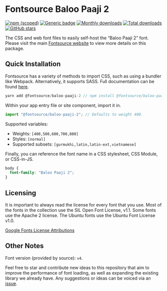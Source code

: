 # Fontsource Baloo Paaji 2

[![npm (scoped)](https://img.shields.io/npm/v/@fontsource/baloo-paaji-2?color=brightgreen)](https://www.npmjs.com/package/@fontsource/baloo-paaji-2) [![Generic badge](https://img.shields.io/badge/fontsource-passing-brightgreen)](https://github.com/fontsource/fontsource) [![Monthly downloads](https://badgen.net/npm/dm/@fontsource/baloo-paaji-2)](https://github.com/fontsource/fontsource) [![Total downloads](https://badgen.net/npm/dt/@fontsource/baloo-paaji-2)](https://github.com/fontsource/fontsource) [![GitHub stars](https://img.shields.io/github/stars/fontsource/fontsource.svg?style=social&label=Star)](https://github.com/fontsource/fontsource/stargazers)

The CSS and web font files to easily self-host the “Baloo Paaji 2” font. Please visit the main [Fontsource website](https://fontsource.org/fonts/baloo-paaji-2) to view more details on this package.

## Quick Installation

Fontsource has a variety of methods to import CSS, such as using a bundler like Webpack. Alternatively, it supports SASS. Full documentation can be found [here](https://fontsource.org/docs/introduction).

```javascript
yarn add @fontsource/baloo-paaji-2 // npm install @fontsource/baloo-paaji-2
```

Within your app entry file or site component, import it in.

```javascript
import "@fontsource/baloo-paaji-2"; // Defaults to weight 400.
```

Supported variables:

- Weights: `[400,500,600,700,800]`
- Styles: `[normal]`
- Supported subsets: `[gurmukhi,latin,latin-ext,vietnamese]`

Finally, you can reference the font name in a CSS stylesheet, CSS Module, or CSS-in-JS.

```css
body {
  font-family: "Baloo Paaji 2";
}
```

## Licensing

It is important to always read the license for every font that you use.
Most of the fonts in the collection use the SIL Open Font License, v1.1. Some fonts use the Apache 2 license. The Ubuntu fonts use the Ubuntu Font License v1.0.

[Google Fonts License Attributions](https://fonts.google.com/attribution)

## Other Notes

Font version (provided by source): `v4`.

Feel free to star and contribute new ideas to this repository that aim to improve the performance of font loading, as well as expanding the existing library we already have. Any suggestions or ideas can be voiced via an [issue](https://github.com/fontsource/fontsource/issues).
